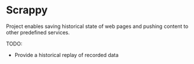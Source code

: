 # Scrappy

Project enables saving historical state of web pages and pushing content to other predefined services.

TODO:

- Provide a historical replay of recorded data 